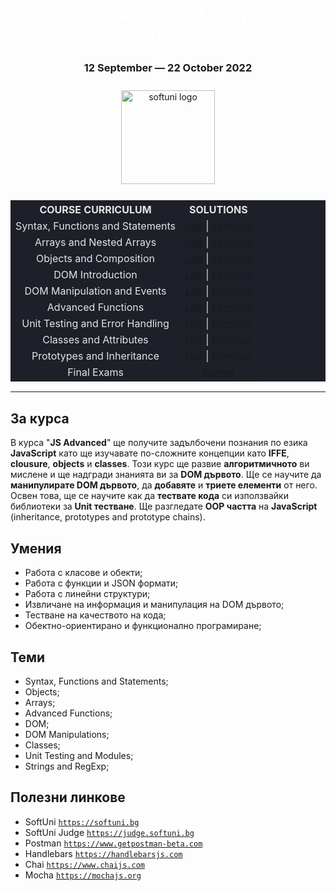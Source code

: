 <div align="center">
<h1 style="color:white">Javascript Advanced - September 2022</h1>
<h3>12 September ― 22 October 2022</h3>
<img src="https://upload.wikimedia.org/wikipedia/commons/7/76/Logo_Software_University_%28SoftUni%29_-_blue.png" 
  alt="softuni logo"
  style="position:relative; width:150px; padding:10px; margin: 0 auto;"
  />

<table style="width:100%; max-width:1000px; background-color:#1d2029; color:#e4e4e4">
<tr>
  <th style="text-align:center; vertical-align: middle;">COURSE  CURRICULUM</th>
  <th style="text-align:center; vertical-align: middle;">SOLUTIONS</th>
</tr>
<tr>
  <td style="text-align:center; vertical-align: middle;">Syntax, Functions and Statements</td>
  <td style="text-align:center; vertical-align: middle;">
    <a href="https://github.com/DimitarMitev92/JS-Advanced/tree/main/01.%20Syntax%2C%20Functions%20and%20Statements%20-%20Lab">Lab</a> |
    <a href="">Exercise</a> 
  </td>
</tr>
<tr>
  <td style="text-align: center; vertical-align: middle;">Arrays and Nested Arrays</td>
  <td style="text-align: center; vertical-align: middle;">
    <a href="">Lab</a> |
    <a href="">Exercise</a> 
  </td>
</tr>
<tr>
  <td style="text-align: center; vertical-align: middle;">Objects and Composition</td>
  <td style="text-align: center; vertical-align: middle;">
    <a href="">Lab</a> |
    <a href="">Exercise</a> 
  </td>
</tr>
<tr>
  <td style="text-align: center; vertical-align: middle;">DOM Introduction</td>
  <td style="text-align: center; vertical-align: middle;">
    <a href="">
    Lab</a> |
    <a href="">Exercise</a> 
  </td>
</tr>
<tr>
  <td style="text-align: center; vertical-align: middle;">DOM Manipulation and Events</td>
  <td style="text-align: center; vertical-align: middle;">
    <a href="">Lab</a> |
    <a href="">Exercise</a> 
  </td>
</tr>
<tr>
  <td style="text-align: center; vertical-align: middle;">Advanced Functions</td>
  <td style="text-align: center; vertical-align: middle;">
    <a href="">Lab</a> |
    <a href="">Exercise</a> 
  </td>
</tr>
<tr>
  <td style="text-align: center; vertical-align: middle;">Unit Testing and Error Handling</td>
  <td style="text-align: center; vertical-align: middle;">
    <a href="">Lab</a> |
    <a href="">Exercise</a> 
  </td>
</tr>
<tr>
  <td style="text-align: center; vertical-align: middle;">Classes and Attributes</td>
  <td style="text-align: center; vertical-align: middle;">
    <a href="">Lab</a> |
    <a href="">Exercise</a> 
  </td>
</tr>
<tr>
  <td style="text-align: center; vertical-align: middle;">Prototypes and Inheritance</td>
  <td style="text-align: center; vertical-align: middle;">
    <a href="">Lab</a> |
    <a href="">Exercise</a> 
  </td>
</tr>
<tr>
  <td style="text-align: center; vertical-align: middle;">Final Exams</td>
  <td style="text-align: center; vertical-align: middle;">
    <a href="">Exams</a>
  </td>
</tr>
</table>
</div>

---

## За курса

В курса "**JS Advanced**" ще получите задълбочени познания по езика **JavaScript** като ще изучавате по-сложните концепции като **IFFE**, **clousure**, **objects** и **classes**. Този курс ще развие **алгоритмичното** ви мислене и ще надгради знанията ви за **DOM дървото**. Ще се научите да **манипулирате DOM дървото**, да **добавяте** и **триете елементи** от него. Освен това, ще се научите как да **тествате кода** си използвайки библиотеки за **Unit тестване**. Ще разгледате **OOP частта** на **JavaScript** (inheritance, prototypes and prototype chains).

## Умения

- Работа с класове и обекти;
- Работа с функции и JSON формати;
- Работа с линейни структури;
- Извличане на информация и манипулация на DOM дървото;
- Тестване на качеството на кода;
- Обектно-ориентирано и функционално програмиране;

## Теми

- Syntax, Functions and Statements;
- Objects;
- Arrays;
- Advanced Functions;
- DOM;
- DOM Manipulations;
- Classes;
- Unit Testing and Modules;
- Strings and RegExp;

## Полезни линкове

- SoftUni 
<a href="https://softuni.bg">`https://softuni.bg`</a>
- SoftUni Judge 
<a href="https://judge.softuni.bg">`https://judge.softuni.bg`</a>
- Postman 
<a href="https://www.getpostman-beta.com">`https://www.getpostman-beta.com`</a>
- Handlebars 
<a href="https://handlebarsjs.com">`https://handlebarsjs.com`</a>
- Chai 
<a href="https://www.chaijs.com">`https://www.chaijs.com`</a>
- Mocha 
<a href="https://mochajs.org">`https://mochajs.org`</a>

